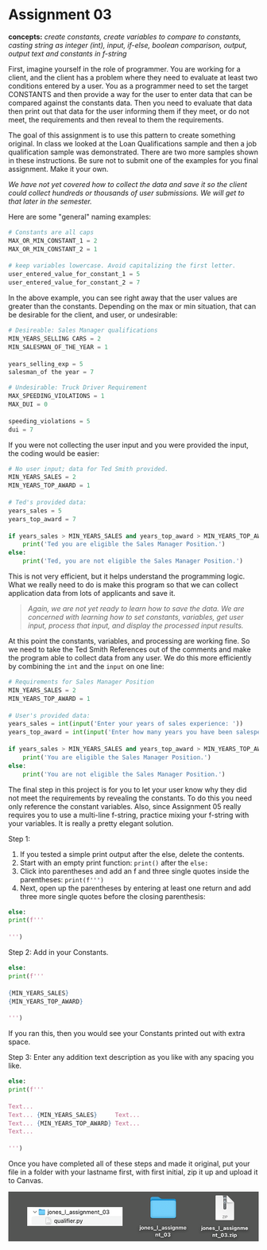 # Assignment 03

**concepts:** *create constants, create variables to compare to constants, casting string as integer (int), input, if-else, boolean comparison, output, output text and constants in f-string*

First, imagine yourself in the role of programmer. You are working for a client, and the client has a problem where they need to evaluate at least two conditions entered by a user. You as a programmer need to set the target CONSTANTS and then provide a way for the user to enter data that can be compared against the constants data. Then you need to evaluate that data then print out that data for the user informing them if they meet, or do not meet, the requirements and then reveal to them the requirements.

The goal of this assignment is to use this pattern to create something original. In class we looked at the Loan Qualifications sample and then a job qualification sample was demonstrated. There are two more samples shown in these instructions. Be sure not to submit one of the examples for you final assignment. Make it your own.

*We have not yet covered how to collect the data and save it so the client could collect hundreds or thousands of user submissions. We will get to that later in the semester.* 

Here are some "general" naming examples:

```python
# Constants are all caps
MAX_OR_MIN_CONSTANT_1 = 2
MAX_OR_MIN_CONSTANT_2 = 1

# keep variables lowercase. Avoid capitalizing the first letter.
user_entered_value_for_constant_1 = 5
user_entered_value_for_constant_2 = 7
```
In the above example, you can see right away that the user values are greater
than the constants. Depending on the max or min situation, that can be desirable for the 
client, and user, or undesirable:

```python
# Desireable: Sales Manager qualifications
MIN_YEARS_SELLING CARS = 2
MIN_SALESMAN_OF_THE_YEAR = 1

years_selling_exp = 5
salesman_of the year = 7
```

```python
# Undesirable: Truck Driver Requirement
MAX_SPEEDING_VIOLATIONS = 1
MAX_DUI = 0

speeding_violations = 5
dui = 7 
```

If you were not collecting the user input and you were provided the input, the coding would be easier:

```python
# No user input; data for Ted Smith provided.
MIN_YEARS_SALES = 2
MIN_YEARS_TOP_AWARD = 1

# Ted's provided data:
years_sales = 5
years_top_award = 7

if years_sales > MIN_YEARS_SALES and years_top_award > MIN_YEARS_TOP_AWARD:
    print('Ted you are eligible the Sales Manager Position.')
else:
    print('Ted, you are not eligible the Sales Manager Position.')
```

This is not very efficient, but it helps understand the programming logic. What we really need to do is make this program so that we can collect application data from lots of applicants and save it. 

>*Again, we are not yet ready to learn how to save the data. We are concerned with learning how to set constants, variables, get user input, process that input, and display the processed input results.* 

At this point the constants, variables, and processing are working fine. So we need to take the Ted Smith References out of the comments and make the program able to collect data from any user. We do this more efficiently by combining the `int` and the `input` on one line:

```python
# Requirements for Sales Manager Position
MIN_YEARS_SALES = 2
MIN_YEARS_TOP_AWARD = 1

# User's provided data:
years_sales = int(input('Enter your years of sales experience: '))
years_top_award = int(input('Enter how many years you have been salesperson of the year: '))

if years_sales > MIN_YEARS_SALES and years_top_award > MIN_YEARS_TOP_AWARD:
    print('You are eligible the Sales Manager Position.')
else:
    print('You are not eligible the Sales Manager Position.')
```
The final step in this project is for you to let your user know why they did not meet the requirements by revealing the constants. To do this you need only reference the constant variables. Also, since Assignment 05 really requires you to use a multi-line f-string, practice mixing your f-string with your variables. It is really a pretty elegant solution.

Step 1:

1. If you tested a simple print output after the else, delete the contents.
2. Start with an empty print function: `print()` after the  `else:` 
3. Click into parentheses and add an f and three single quotes inside the parentheses: ```print(f''')``` 
4. Next, open up the parentheses by entering at least one return and add three more single quotes before the closing parenthesis:

```python
else:
print(f'''

''')
```
Step 2:
Add in your Constants. 

```python
else:
print(f'''

{MIN_YEARS_SALES}     
{MIN_YEARS_TOP_AWARD}

''')
```
If you ran this, then you would see your Constants printed out with extra space.

Step 3: Enter any addition text description as you like with any spacing you like.
```python
else:
print(f'''

Text...
Text... {MIN_YEARS_SALES}     Text...
Text... {MIN_YEARS_TOP_AWARD} Text...
Text...

''')
```
Once you have completed all of these steps and made it original, put your file in a folder with your lastname first, with first initial, zip it up and upload  it to Canvas.

![submission example](img/submission-example.png)